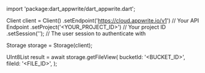 import 'package:dart_appwrite/dart_appwrite.dart';

Client client = Client()
    .setEndpoint('https://cloud.appwrite.io/v1') // Your API Endpoint
    .setProject('&lt;YOUR_PROJECT_ID&gt;') // Your project ID
    .setSession(''); // The user session to authenticate with

Storage storage = Storage(client);

UInt8List result = await storage.getFileView(
    bucketId: '<BUCKET_ID>',
    fileId: '<FILE_ID>',
);
